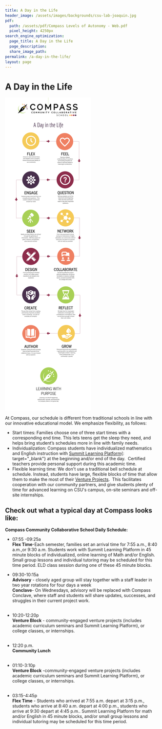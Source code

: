 ```yaml
---
title: A Day in the Life
header_image: /assets/images/backgrounds/csu-lab-joaquin.jpg
pdf:
  path: /assets/pdf/Compass Levels of Autonomy - Web.pdf
  pixel_height: 4250px
search_engine_optimization:
  page_title: A Day in the Life
  page_description:
  share_image_path:
permalink: /a-day-in-the-life/
layout: page
---
```


# A Day in the Life

![](/assets/images/day-in-the-life.png)

At Compass, our schedule is different from traditional schools in line with our innovative educational model. We emphasize flexibility, as follows:&nbsp;

* Start times: Families choose one of three start times with a corresponding end time. This lets teens get the sleep they need, and helps bring student’s schedules more in line with family needs.
* Individualization: Compass students have individualized mathematics and English instruction with [Summit Learning Platform](https://www.summitlearning.org/){: target="_blank"}&nbsp;at the beginning and/or end of the day.&nbsp; Certified teachers provide personal support during this academic time.
* Flexible learning time: We don't use a traditional bell schedule at schedule. Instead, students have large, flexible blocks of time that allow them to make the most of their [Venture Projects](/venture-projects/).&nbsp; This facilitates cooperation with our community partners, and give students plenty of time for advanced learning on CSU's campus, on-site seminars and off-site internships.&nbsp;

## Check out what a typical day at Compass looks like:

**Compass Community Collaborative School Daily Schedule:**

* 07:55 -09:25a<br>**Flex Time**-Each semester, families set an arrival time for 7:55 a.m., 8:40 a.m.,or 9:30 a.m. Students work with Summit Learning Platform in 45 minute blocks of individualized, online learning of Math and/or English. Small group lessons and individual tutoring may be scheduled for this time period. ELD class session during one of these 45 minute blocks.

* 09:30-10:15a<br>**Advisory** - closely aged group will stay together with a staff leader in two year rotations for four days a week<br>**Conclave**- On Wednesdays, advisory will be replaced with Compass Conclave, where staff and students will share updates, successes, and struggles in their current project work.<br>&nbsp;
* 10:20-12:20p<br>**Venture Block** - community-engaged venture projects (includes academic curriculum seminars and Summit Learning Platform), or college classes, or internships.&nbsp;<br>&nbsp;
* 12:20 p.m.<br>**Community Lunch**<br>&nbsp;
* 01:10-3:10p<br>**Venture Block** -community-engaged venture projects (includes academic curriculum seminars and Summit Learning Platform), or college classes, or internships.<br>&nbsp;
* 03:15-4:45p<br>**Flex Time** - Students who arrived at 7:55 a.m. depart at 3:15 p.m., students who arrive at 8:40 a.m. depart at 4:00 p.m., students who arrive at 9:30 depart at 4:45 p.m.. Summit Learning Platform for math and/or English in 45 minute blocks, and/or small group lessons and individual tutoring may be scheduled for this time period.

&nbsp;
